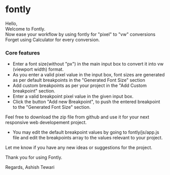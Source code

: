 # fontly
Hello, <br>
Welcome to Fontly.<br>
Now ease your workflow by using fontly for "pixel" to "vw" conversions
Forget using Calculator for every conversion.

<h3>Core features</h3>
<ul>
  <li>Enter a font size(without "px") in the main input box to convert it into vw (viewport width) format.</li>
  <li>As you enter a valid pixel value in the input box, font sizes are generated as per default breakpoints in the "Generated Font Size" section</li>
  <li>Add custom breakpoints as per your project in the "Add Custom breakpoint" section.</li>
  <li>Enter a valid breakpoint pixel value in the given input box.</li>
  <li>Click the button "Add new Breakpoint", to push the entered breakpoint to the "Generated Font Size" section.</li>
</ul>

Feel free to download the zip file from github and use it for your next responsive web developement project.
- You may edit the default breakpoint values by going to fontly/js/app.js file and edit the breakpoints array to the values relevant to your project.

Let me know if you have any new ideas or suggestions for the project.

Thank you for using Fontly.

Regards,
Ashish Tewari
